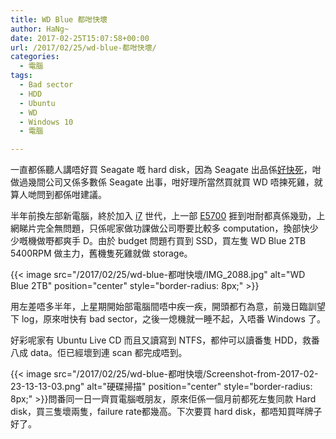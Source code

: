```yaml
---
title: WD Blue 都咁快壞
author: HaNg~
date: 2017-02-25T15:07:58+00:00
url: /2017/02/25/wd-blue-都咁快壞/
categories:
  - 電腦
tags:
  - Bad sector
  - HDD
  - Ubuntu
  - WD
  - Windows 10
  - 電腦

---
```

一直都係聽人講唔好買 Seagate 嘅 hard disk，因為 Seagate 出品係[好快死][1]，咁做過幾間公司又係多數係 Seagate 出事，咁好理所當然買就買 WD 唔揀死雞，就算人哋問到都係咁建議。

半年前換左部新電腦，終於加入 [i7][2] 世代，上一部 [E5700][3] 捱到咁耐都真係幾勁，上網睇片完全無問題，只係呢家做功課做公司嘢要比較多 computation，換部快少少嘅機做嘢都爽手 D。由於 budget 問題冇買到 SSD，買左隻 WD Blue 2TB 5400RPM 做主力，舊機隻死雞就做 storage。

{{< image src="/2017/02/25/wd-blue-都咁快壞/IMG_2088.jpg" alt="WD Blue 2TB" position="center" style="border-radius: 8px;" >}}

<!--more-->

用左差唔多半年，上星期開始部電腦間唔中疾一疾，開頭都冇為意，前幾日臨訓望下 log，原來咁快有 bad sector，之後一熄機就一睡不起，入唔番 Windows 了。

好彩呢家有 Ubuntu Live CD 而且又讀寫到 NTFS，都仲可以讀番隻 HDD，救番八成 data。佢已經壞到連 scan 都完成唔到。

{{< image src="/2017/02/25/wd-blue-都咁快壞/Screenshot-from-2017-02-23-13-13-03.png" alt="硬碟掃描" position="center" style="border-radius: 8px;" >}}問番同一日一齊買電腦嘅朋友，原來佢係一個月前都死左隻同款 Hard disk，買三隻壞兩隻，failure rate都幾高。下次要買 hard disk，都唔知買咩牌子好了。

 [1]: http://www.pcworld.com/article/3028981/storage/seagate-slapped-with-a-class-action-lawsuit-over-hard-drive-failure-rates.html
 [2]: http://ark.intel.com/products/88196/Intel-Core-i7-6700-Processor-8M-Cache-up-to-4_00-GHz
 [3]: http://ark.intel.com/products/42801/Intel-Pentium-Processor-E5700-2M-Cache-3_00-GHz-800-MHz-FSB